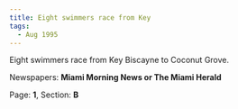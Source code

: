 ```yaml
---  
title: Eight swimmers race from Key  
tags:  
  - Aug 1995  
---  
```

  
Eight swimmers race from Key Biscayne to Coconut Grove.  
  
Newspapers: **Miami Morning News or The Miami Herald**  
  
Page: **1**, Section: **B** 
